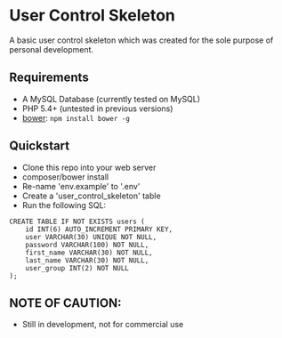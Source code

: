 # User Control Skeleton

A basic user control skeleton which was created for the sole purpose of personal development.

## Requirements

  * A MySQL Database (currently tested on MySQL)
  * PHP 5.4+ (untested in previous versions)
  * [bower](http://bower.io): `npm install bower -g`

## Quickstart

  * Clone this repo into your web server
  * composer/bower install
  * Re-name 'env.example' to '.env'
  * Create a 'user_control_skeleton' table
  * Run the following SQL:

  ```
  CREATE TABLE IF NOT EXISTS users (
      id INT(6) AUTO_INCREMENT PRIMARY KEY,
      user VARCHAR(30) UNIQUE NOT NULL,
      password VARCHAR(100) NOT NULL,
      first_name VARCHAR(30) NOT NULL,
      last_name VARCHAR(30) NOT NULL,
      user_group INT(2) NOT NULL
  );
  ```

## NOTE OF CAUTION:
  * Still in development, not for commercial use
